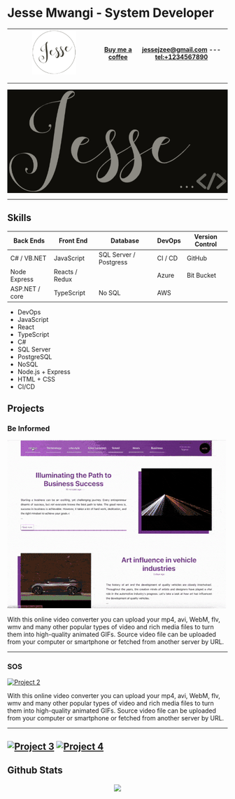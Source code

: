 # Jesse Mwangi - System Developer

| <img src='./logo.png' width='50%'> | [Buy me a coffee](https://www.buymeacoffee.com/yourname)  | [jessejzee@gmail.com](mailto:jessejzee@gmail.com) ---  [tel:+1234567890](tel:+1234567890)
| --- | --- | --- |


---

<div style='
    background: black;
    display: flex;
    justify-content: space-around;
    width:100%;
'>
<img src='./Jesse-black.png' width='100%'>
</div>

---

## Skills

| Back Ends | Front End | Database | DevOps | Version Control |
| --- | --- | --- |--- |--- |
| C# / VB.NET | JavaScript | SQL Server / Postgress |CI / CD|GitHub|
| Node Express | Reacts / Redux | |Azure |Bit Bucket|
| ASP.NET / core | TypeScript| No SQL  |AWS |


- DevOps
- JavaScript
- React
- TypeScript
- C#
- SQL Server
- PostgreSQL
- NoSQL
- Node.js + Express
- HTML + CSS
- CI/CD

## Projects

### Be Informed

[![Project 1](./beinformed.gif)](path/to/project/1)

With this online video converter you can upload your mp4, avi, WebM, flv, wmv and many other popular types of video and rich media files to turn them into high-quality animated GIFs. Source video file can be uploaded from your computer or smartphone or fetched from another server by URL.

---

### SOS

[![Project 2](./sos.gif)](path/to/project/2)

With this online video converter you can upload your mp4, avi, WebM, flv, wmv and many other popular types of video and rich media files to turn them into high-quality animated GIFs. Source video file can be uploaded from your computer or smartphone or fetched from another server by URL.

---

[![Project 3](path/to/project/3.gif)](path/to/project/3) [![Project 4](path/to/project/4.gif)](path/to/project/4)
---
## Github Stats  
<div align="center"><img src="https://github-readme-stats.vercel.app/api?username=jessemwangi&show_icons=true&count_private=true&hide_border=true" align="center" /></div> 